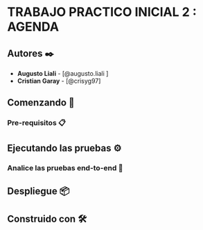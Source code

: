 # TRABAJO PRACTICO INICIAL 2 : AGENDA

## Autores ✒️


* **Augusto Liali** - [@augusto.liali ]
* **Cristian Garay** - [@crisyg97]


## Comenzando 🚀

### Pre-requisitos 📋

## Ejecutando las pruebas ⚙️

### Analice las pruebas end-to-end 🔩

## Despliegue 📦

## Construido con 🛠️

